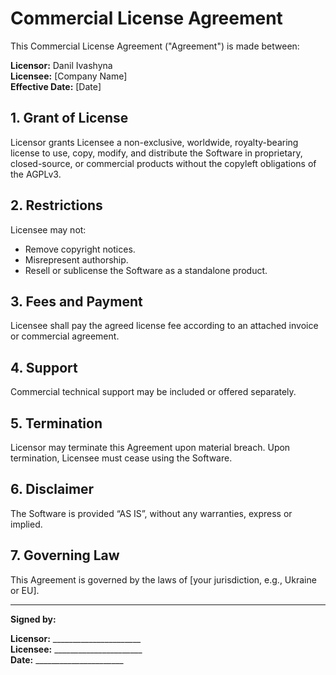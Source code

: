 # Commercial License Agreement

This Commercial License Agreement ("Agreement") is made between:

**Licensor:** Danil Ivashyna  
**Licensee:** [Company Name]  
**Effective Date:** [Date]

## 1. Grant of License
Licensor grants Licensee a non-exclusive, worldwide, royalty-bearing license to use, copy, modify, and distribute the Software in proprietary, closed-source, or commercial products without the copyleft obligations of the AGPLv3.

## 2. Restrictions
Licensee may not:
- Remove copyright notices.
- Misrepresent authorship.
- Resell or sublicense the Software as a standalone product.

## 3. Fees and Payment
Licensee shall pay the agreed license fee according to an attached invoice or commercial agreement.

## 4. Support
Commercial technical support may be included or offered separately.

## 5. Termination
Licensor may terminate this Agreement upon material breach. Upon termination, Licensee must cease using the Software.

## 6. Disclaimer
The Software is provided “AS IS”, without any warranties, express or implied.

## 7. Governing Law
This Agreement is governed by the laws of [your jurisdiction, e.g., Ukraine or EU].

---

**Signed by:**

**Licensor:** ______________________  
**Licensee:** ______________________  
**Date:** ______________________
